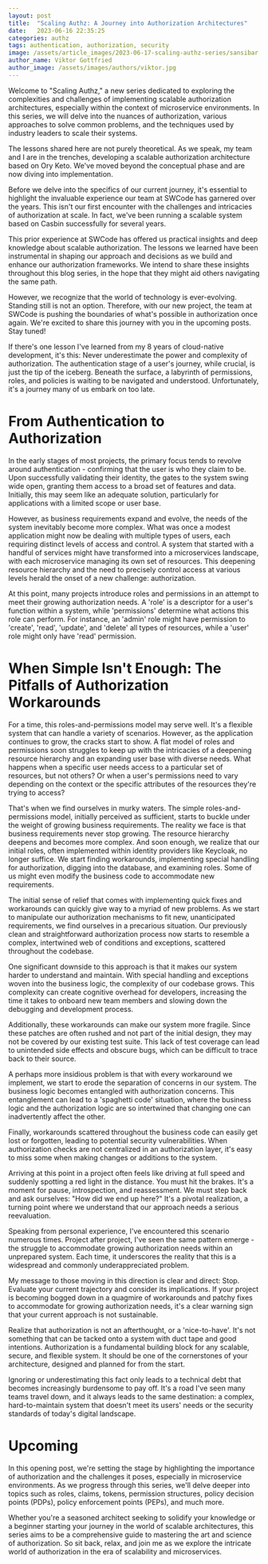 ```yaml
---
layout: post
title:  "Scaling Authz: A Journey into Authorization Architectures"
date:   2023-06-16 22:35:25
categories: authz
tags: authentication, authorization, security
image: /assets/article_images/2023-06-17-scaling-authz-series/sansibar.jpg
author_name: Viktor Gottfried
author_image: /assets/images/authors/viktor.jpg
---
```


Welcome to "Scaling Authz," a new series dedicated to exploring the complexities and challenges of implementing scalable authorization architectures, especially within the context of microservice environments. In this series, we will delve into the nuances of authorization, various approaches to solve common problems, and the techniques used by industry leaders to scale their systems.

The lessons shared here are not purely theoretical. As we speak, my team and I are in the trenches, developing a scalable authorization architecture based on Ory Keto. We've moved beyond the conceptual phase and are now diving into implementation.

Before we delve into the specifics of our current journey, it's essential to highlight the invaluable experience our team at SWCode has garnered over the years. This isn't our first encounter with the challenges and intricacies of authorization at scale. In fact, we've been running a scalable system based on Casbin successfully for several years.

This prior experience at SWCode has offered us practical insights and deep knowledge about scalable authorization. The lessons we learned have been instrumental in shaping our approach and decisions as we build and enhance our authorization frameworks. We intend to share these insights throughout this blog series, in the hope that they might aid others navigating the same path.

However, we recognize that the world of technology is ever-evolving. Standing still is not an option. Therefore, with our new project, the team at SWCode is pushing the boundaries of what's possible in authorization once again. We're excited to share this journey with you in the upcoming posts. Stay tuned!

If there's one lesson I've learned from my 8 years of cloud-native development, it's this: Never underestimate the power and complexity of authorization. The authentication stage of a user's journey, while crucial, is just the tip of the iceberg. Beneath the surface, a labyrinth of permissions, roles, and policies is waiting to be navigated and understood. Unfortunately, it's a journey many of us embark on too late.

# From Authentication to Authorization

In the early stages of most projects, the primary focus tends to revolve around authentication - confirming that the user is who they claim to be. Upon successfully validating their identity, the gates to the system swing wide open, granting them access to a broad set of features and data. Initially, this may seem like an adequate solution, particularly for applications with a limited scope or user base.

However, as business requirements expand and evolve, the needs of the system inevitably become more complex. What was once a modest application might now be dealing with multiple types of users, each requiring distinct levels of access and control. A system that started with a handful of services might have transformed into a microservices landscape, with each microservice managing its own set of resources. This deepening resource hierarchy and the need to precisely control access at various levels herald the onset of a new challenge: authorization.

At this point, many projects introduce roles and permissions in an attempt to meet their growing authorization needs. A 'role' is a descriptor for a user's function within a system, while 'permissions' determine what actions this role can perform. For instance, an 'admin' role might have permission to 'create', 'read', 'update', and 'delete' all types of resources, while a 'user' role might only have 'read' permission.

# When Simple Isn't Enough: The Pitfalls of Authorization Workarounds

For a time, this roles-and-permissions model may serve well. It's a flexible system that can handle a variety of scenarios. However, as the application continues to grow, the cracks start to show. A flat model of roles and permissions soon struggles to keep up with the intricacies of a deepening resource hierarchy and an expanding user base with diverse needs. What happens when a specific user needs access to a particular set of resources, but not others? Or when a user's permissions need to vary depending on the context or the specific attributes of the resources they're trying to access?

That's when we find ourselves in murky waters. The simple roles-and-permissions model, initially perceived as sufficient, starts to buckle under the weight of growing business requirements. The reality we face is that business requirements never stop growing. The resource hierarchy deepens and becomes more complex. And soon enough, we realize that our initial roles, often implemented within identity providers like Keycloak, no longer suffice. We start finding workarounds, implementing special handling for authorization, digging into the database, and examining roles. Some of us might even modify the business code to accommodate new requirements.

The initial sense of relief that comes with implementing quick fixes and workarounds can quickly give way to a myriad of new problems. As we start to manipulate our authorization mechanisms to fit new, unanticipated requirements, we find ourselves in a precarious situation. Our previously clean and straightforward authorization process now starts to resemble a complex, intertwined web of conditions and exceptions, scattered throughout the codebase.

One significant downside to this approach is that it makes our system harder to understand and maintain. With special handling and exceptions woven into the business logic, the complexity of our codebase grows. This complexity can create cognitive overhead for developers, increasing the time it takes to onboard new team members and slowing down the debugging and development process.

Additionally, these workarounds can make our system more fragile. Since these patches are often rushed and not part of the initial design, they may not be covered by our existing test suite. This lack of test coverage can lead to unintended side effects and obscure bugs, which can be difficult to trace back to their source.

A perhaps more insidious problem is that with every workaround we implement, we start to erode the separation of concerns in our system. The business logic becomes entangled with authorization concerns. This entanglement can lead to a 'spaghetti code' situation, where the business logic and the authorization logic are so intertwined that changing one can inadvertently affect the other.

Finally, workarounds scattered throughout the business code can easily get lost or forgotten, leading to potential security vulnerabilities. When authorization checks are not centralized in an authorization layer, it's easy to miss some when making changes or additions to the system.

Arriving at this point in a project often feels like driving at full speed and suddenly spotting a red light in the distance. You must hit the brakes. It's a moment for pause, introspection, and reassessment. We must step back and ask ourselves: "How did we end up here?" It's a pivotal realization, a turning point where we understand that our approach needs a serious reevaluation.

Speaking from personal experience, I've encountered this scenario numerous times. Project after project, I've seen the same pattern emerge - the struggle to accommodate growing authorization needs within an unprepared system. Each time, it underscores the reality that this is a widespread and commonly underappreciated problem.

My message to those moving in this direction is clear and direct: Stop. Evaluate your current trajectory and consider its implications. If your project is becoming bogged down in a quagmire of workarounds and patchy fixes to accommodate for growing authorization needs, it's a clear warning sign that your current approach is not sustainable.

Realize that authorization is not an afterthought, or a 'nice-to-have'. It's not something that can be tacked onto a system with duct tape and good intentions. Authorization is a fundamental building block for any scalable, secure, and flexible system. It should be one of the cornerstones of your architecture, designed and planned for from the start.

Ignoring or underestimating this fact only leads to a technical debt that becomes increasingly burdensome to pay off. It's a road I've seen many teams travel down, and it always leads to the same destination: a complex, hard-to-maintain system that doesn't meet its users' needs or the security standards of today's digital landscape.

# Upcoming

In this opening post, we're setting the stage by highlighting the importance of authorization and the challenges it poses, especially in microservice environments. As we progress through this series, we'll delve deeper into topics such as roles, claims, tokens, permission structures, policy decision points (PDPs), policy enforcement points (PEPs), and much more.

Whether you're a seasoned architect seeking to solidify your knowledge or a beginner starting your journey in the world of scalable architectures, this series aims to be a comprehensive guide to mastering the art and science of authorization. So sit back, relax, and join me as we explore the intricate world of authorization in the era of scalability and microservices.